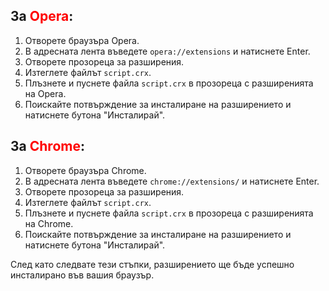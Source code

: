## За <span style="color:red;">Opera</span>:

1. Отворете браузъра Opera.
2. В адресната лента въведете `opera://extensions` и натиснете Enter.
3. Отворете прозореца за разширения.
4. Изтеглете файлът `script.crx`.
5. Плъзнете и пуснете файла `script.crx` в прозореца с разширенията на Opera.
6. Поискайте потвърждение за инсталиране на разширението и натиснете бутона "Инсталирай".

## За <span style="color:red;">Chrome</span>:

1. Отворете браузъра Chrome.
2. В адресната лента въведете `chrome://extensions/` и натиснете Enter.
3. Отворете прозореца за разширения.
4. Изтеглете файлът `script.crx`.
5. Плъзнете и пуснете файла `script.crx` в прозореца с разширенията на Chrome.
6. Поискайте потвърждение за инсталиране на разширението и натиснете бутона "Инсталирай".

След като следвате тези стъпки, разширението ще бъде успешно инсталирано във вашия браузър.
